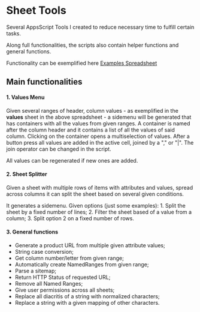 
# Sheet Tools

Several AppsScript Tools I created to reduce necessary time to fulfill certain tasks.

Along full functionalities, the scripts also contain helper functions and general functions.

Functionality can be exemplified here [Examples Spreadsheet](https://docs.google.com/spreadsheets/d/1AhkYjUfFs0sKpST8k_E9-_FYdU0AqIcDwF7Iv0T7U_8/edit#gid=190411378)


## Main functionalities

#### 1. Values Menu

Given several ranges of header, column values - as exemplified in the __values__ sheet in the above spreadsheet -
a sidemenu will be generated that has containers with all the values from given ranges.
A container is named after the column header and it contains a list of all the values of said column.
Clicking on the container opens a multiselection of values.
After a button press all values are added in the active cell, joined by a "," or "|". The join
operator can be changed in the script.

All values can be regenerated if new ones are added.

#### 2. Sheet Splitter

Given a sheet with multiple rows of items with attributes and values, spread across columns it can split the sheet 
based on several given conditions.

It generates a sidemenu. Given options (just some examples):
    1. Split the sheet by a fixed number of lines;
    2. Filter the sheet based of a value from a column;
    3. Split option 2 on a fixed number of rows.

#### 3. General functions

* Generate a product URL from multiple given attribute values;
* String case conversion;
* Get column number/letter from given range;
* Automatically create NamedRanges from given range;
* Parse a sitemap;
* Return HTTP Status of requested URL;
* Remove all Named Ranges;
* Give user permissions across all sheets;
* Replace all diacritis of a string with normalized characters;
* Replace a string with a given mapping of other characters.

